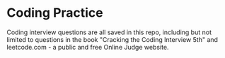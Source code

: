 # Coding Practice
Coding interview questions are all saved in this repo, including but not limited to questions in the book "Cracking the Coding Interview 5th" and leetcode.com - a public and free Online Judge website.


